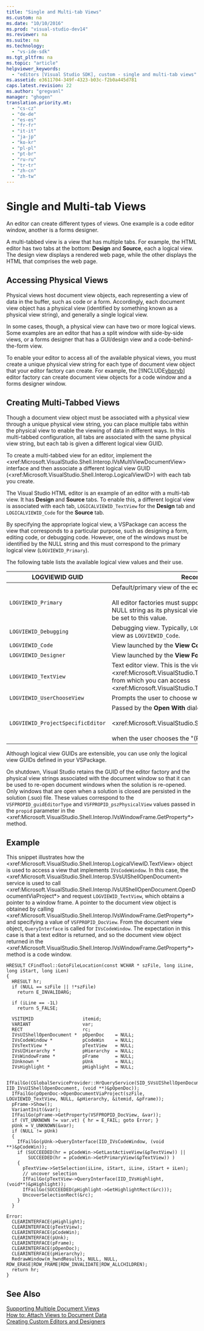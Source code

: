 ```yaml
---
title: "Single and Multi-tab Views"
ms.custom: na
ms.date: "10/10/2016"
ms.prod: "visual-studio-dev14"
ms.reviewer: na
ms.suite: na
ms.technology: 
  - "vs-ide-sdk"
ms.tgt_pltfrm: na
ms.topic: "article"
helpviewer_keywords: 
  - "editors [Visual Studio SDK], custom - single and multi-tab views"
ms.assetid: e3611704-349f-4323-b03c-f2b0a445d781
caps.latest.revision: 22
ms.author: "gregvanl"
manager: "ghogen"
translation.priority.mt: 
  - "cs-cz"
  - "de-de"
  - "es-es"
  - "fr-fr"
  - "it-it"
  - "ja-jp"
  - "ko-kr"
  - "pl-pl"
  - "pt-br"
  - "ru-ru"
  - "tr-tr"
  - "zh-cn"
  - "zh-tw"
---
```

# Single and Multi-tab Views
An editor can create different types of views. One example is a code editor window, another is a forms designer.  
  
 A multi-tabbed view is a view that has multiple tabs. For example, the HTML editor has two tabs at the bottom: **Design** and **Source**, each a logical view. The design view displays a rendered web page, while the other displays the HTML that comprises the web page.  
  
## Accessing Physical Views  
 Physical views host document view objects, each representing a view of data in the buffer, such as code or a form. Accordingly, each document view object has a physical view (identified by something known as a physical view string), and generally a single logical view.  
  
 In some cases, though, a physical view can have two or more logical views. Some examples are an editor that has a split window with side-by-side views, or a forms designer that has a GUI/design view and a code-behind-the-form view.  
  
 To enable your editor to access all of the available physical views, you must create a unique physical view string for each type of document view object that your editor factory can create. For example, the [!INCLUDE[vbprvb](../codequality/includes/vbprvb_md.md)] editor factory can create document view objects for a code window and a forms designer window.  
  
## Creating Multi-Tabbed Views  
 Though a document view object must be associated with a physical view through a unique physical view string, you can place multiple tabs within the physical view to enable the viewing of data in different ways. In this multi-tabbed configuration, all tabs are associated with the same physical view string, but each tab is given a different logical view GUID.  
  
 To create a multi-tabbed view for an editor, implement the \<xref:Microsoft.VisualStudio.Shell.Interop.IVsMultiViewDocumentView> interface and then associate a different logical view GUID (\<xref:Microsoft.VisualStudio.Shell.Interop.LogicalViewID>) with each tab you create.  
  
 The Visual Studio HTML editor is an example of an editor with a multi-tab view. It has **Design** and **Source** tabs. To enable this, a different logical view is associated with each tab, `LOGICALVIEWID_TextView` for the **Design** tab and `LOGICALVIEWID_Code` for the **Source** tab.  
  
 By specifying the appropriate logical view, a VSPackage can access the view that corresponds to a particular purpose, such as designing a form, editing code, or debugging code. However, one of the windows must be identified by the NULL string and this must correspond to the primary logical view (`LOGVIEWID_Primary`).  
  
 The following table lists the available logical view values and their use.  
  
|LOGVIEWID GUID|Recommended Use|  
|--------------------|---------------------|  
|`LOGVIEWID_Primary`|Default/primary view of the editor factory.<br /><br /> All editor factories must support this value. This view must use the NULL string as its physical view string. At least one logical view must be set to this value.|  
|`LOGVIEWID_Debugging`|Debugging view. Typically, `LOGVIEWID_Debugging` maps to the same view as `LOGVIEWID_Code`.|  
|`LOGVIEWID_Code`|View launched by the **View Code** command.|  
|`LOGVIEWID_Designer`|View launched by the **View Form** command.|  
|`LOGVIEWID_TextView`|Text editor view. This is the view that returns \<xref:Microsoft.VisualStudio.TextManager.Interop.IVsCodeWindow>, from which you can access \<xref:Microsoft.VisualStudio.TextManager.Interop.IVsTextView>.|  
|`LOGVIEWID_UserChooseView`|Prompts the user to choose which view to use.|  
|`LOGVIEWID_ProjectSpecificEditor`|Passed by the **Open With** dialog box to<br /><br /> \<xref:Microsoft.VisualStudio.Shell.Interop.IVsProject.OpenItem*><br /><br /> when the user chooses the "(Project default editor)" entry.|  
  
 Although logical view GUIDs are extensible, you can use only the logical view GUIDs defined in your VSPackage.  
  
 On shutdown, Visual Studio retains the GUID of the editor factory and the physical view strings associated with the document window so that it can be used to re-open document windows when the solution is re-opened. Only windows that are open when a solution is closed are persisted in the solution (.suo) file. These values correspond to the `VSFPROPID_guidEditorType` and `VSFPROPID_pszPhysicalView` values passed in the `propid` parameter in the \<xref:Microsoft.VisualStudio.Shell.Interop.IVsWindowFrame.GetProperty*> method.  
  
## Example  
 This snippet illustrates how the \<xref:Microsoft.VisualStudio.Shell.Interop.LogicalViewID.TextView> object is used to access a view that implements `IVsCodeWindow`. In this case, the \<xref:Microsoft.VisualStudio.Shell.Interop.SVsUIShellOpenDocument> service is used to call \<xref:Microsoft.VisualStudio.Shell.Interop.IVsUIShellOpenDocument.OpenDocumentViaProject*> and request `LOGVIEWID_TextView`, which obtains a pointer to a window frame. A pointer to the document view object is obtained by calling \<xref:Microsoft.VisualStudio.Shell.Interop.IVsWindowFrame.GetProperty*> and specifying a value of `VSFPROPID_DocView`. From the document view object, `QueryInterface` is called for `IVsCodeWindow`. The expectation in this case is that a text editor is returned, and so the document view object returned in the \<xref:Microsoft.VisualStudio.Shell.Interop.IVsWindowFrame.GetProperty*> method is a code window.  
  
```cpp#  
HRESULT CFindTool::GotoFileLocation(const WCHAR * szFile, long iLine, long iStart, long iLen)  
{  
  HRESULT hr;  
  if (NULL == szFile || !*szFile)  
    return E_INVALIDARG;  
  
  if (iLine == -1L)  
    return S_FALSE;  
  
  VSITEMID                  itemid;  
  VARIANT                   var;  
  RECT                      rc;  
  IVsUIShellOpenDocument *  pOpenDoc    = NULL;  
  IVsCodeWindow *           pCodeWin    = NULL;  
  IVsTextView *             pTextView   = NULL;  
  IVsUIHierarchy *          pHierarchy  = NULL;  
  IVsWindowFrame *          pFrame      = NULL;  
  IUnknown *                pUnk        = NULL;  
  IVsHighlight *            pHighlight  = NULL;  
  
  IfFailGo(CGlobalServiceProvider::HrQueryService(SID_SVsUIShellOpenDocument, IID_IVsUIShellOpenDocument, (void **)&pOpenDoc));  
  IfFailGo(pOpenDoc->OpenDocumentViaProject(szFile, LOGVIEWID_TextView, NULL, &pHierarchy, &itemid, &pFrame));  
  pFrame->Show();  
  VariantInit(&var);  
  IfFailGo(pFrame->GetProperty(VSFPROPID_DocView, &var));  
  if (VT_UNKNOWN != var.vt) { hr = E_FAIL; goto Error; }  
  pUnk = V_UNKNOWN(&var);  
  if (NULL != pUnk)  
  {  
    IfFailGo(pUnk->QueryInterface(IID_IVsCodeWindow, (void **)&pCodeWin));  
    if (SUCCEEDED(hr = pCodeWin->GetLastActiveView(&pTextView)) ||  
        SUCCEEDED(hr = pCodeWin->GetPrimaryView(&pTextView)) )  
    {  
      pTextView->SetSelection(iLine, iStart, iLine, iStart + iLen);  
      // uncover selection  
      IfFailGo(pTextView->QueryInterface(IID_IVsHighlight, (void**)&pHighlight));  
      IfFailGo(SUCCEEDED(pHighlight->GetHighlightRect(&rc)));  
      UncoverSelectionRect(&rc);  
    }  
  }  
  
Error:  
  CLEARINTERFACE(pHighlight);  
  CLEARINTERFACE(pTextView);  
  CLEARINTERFACE(pCodeWin);  
  CLEARINTERFACE(pUnk);  
  CLEARINTERFACE(pFrame);  
  CLEARINTERFACE(pOpenDoc);  
  CLEARINTERFACE(pHierarchy);  
  RedrawWindow(m_hwndResults, NULL, NULL, RDW_ERASE|RDW_FRAME|RDW_INVALIDATE|RDW_ALLCHILDREN);  
  return hr;  
}  
```  
  
## See Also  
 [Supporting Multiple Document Views](../extensibility/supporting-multiple-document-views.md)   
 [How to: Attach Views to Document Data](../extensibility/how-to--attach-views-to-document-data.md)   
 [Creating Custom Editors and Designers](../extensibility/creating-custom-editors-and-designers.md)